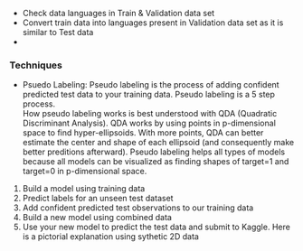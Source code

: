 * Check data languages in Train & Validation data set
* Convert train data into languages present in Validation data set as it is similar to Test data
* 

### Techniques
* Psuedo Labeling: Pseudo labeling is the process of adding confident predicted test data to your training data. Pseudo labeling is a 5 step process. </br>
How pseudo labeling works is best understood with QDA (Quadratic Discriminant Analysis). QDA works by using points in p-dimensional space to find hyper-ellipsoids. With more points, QDA can better estimate the center and shape of each ellipsoid (and consequently make better preditions afterward). Pseudo labeling helps all types of models because all models can be visualized as finding shapes of target=1 and target=0 in p-dimensional space. 
1. Build a model using training data
2. Predict labels for an unseen test dataset
3. Add confident predicted test observations to our training data 
4. Build a new model using combined data 
5. Use your new model to predict the test data and submit to Kaggle. Here is a pictorial explanation using sythetic 2D data </br>











